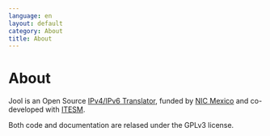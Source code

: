 ```yaml
---
language: en
layout: default
category: About
title: About
---
```


# About

Jool is an Open Source [IPv4/IPv6 Translator](intro-nat64.html), funded by <a href="http://nicmexico.mx/" target="_blank">NIC Mexico</a> and co-developed with <a href="http://www.itesm.mx/" target="_blank">ITESM</a>.

Both code and documentation are relased under the GPLv3 license.

